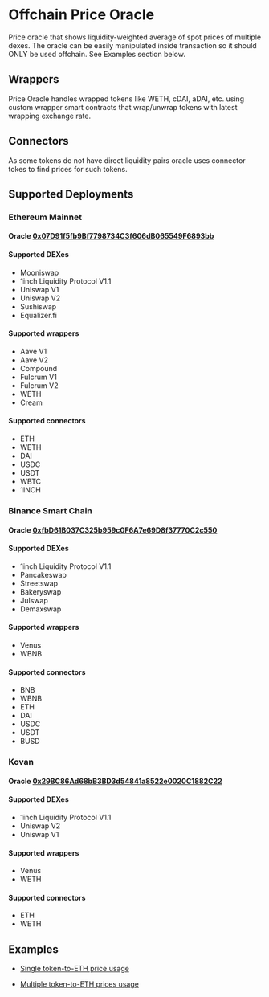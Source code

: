 # Offchain Price Oracle

Price oracle that shows liquidity-weighted average of spot prices of multiple dexes. The oracle can be easily manipulated inside transaction so it should ONLY be used offchain. See Examples section below.

## Wrappers

Price Oracle handles wrapped tokens like WETH, cDAI, aDAI, etc. using custom wrapper smart contracts that wrap/unwrap tokens with latest wrapping exchange rate.

## Connectors

As some tokens do not have direct liquidity pairs oracle uses connector tokes to find prices for such tokens.

## Supported Deployments

### Ethereum Mainnet

#### Oracle [0x07D91f5fb9Bf7798734C3f606dB065549F6893bb](https://etherscan.io/address/0x07D91f5fb9Bf7798734C3f606dB065549F6893bb)

#### Supported DEXes

* Mooniswap
* 1inch Liquidity Protocol V1.1
* Uniswap V1
* Uniswap V2
* Sushiswap
* Equalizer.fi

#### Supported wrappers

* Aave V1
* Aave V2
* Compound
* Fulcrum V1
* Fulcrum V2
* WETH
* Cream

#### Supported connectors

* ETH
* WETH
* DAI
* USDC
* USDT
* WBTC
* 1INCH

### Binance Smart Chain

#### Oracle [0xfbD61B037C325b959c0F6A7e69D8f37770C2c550](https://bscscan.com/address/0xfbD61B037C325b959c0F6A7e69D8f37770C2c550)

#### Supported DEXes

* 1inch Liquidity Protocol V1.1
* Pancakeswap
* Streetswap
* Bakeryswap
* Julswap
* Demaxswap

#### Supported wrappers

* Venus
* WBNB

#### Supported connectors

* BNB
* WBNB
* ETH
* DAI
* USDC
* USDT
* BUSD

### Kovan

#### Oracle [0x29BC86Ad68bB3BD3d54841a8522e0020C1882C22](https://kovan.etherscan.io/address/0x29BC86Ad68bB3BD3d54841a8522e0020C1882C22)

#### Supported DEXes

* 1inch Liquidity Protocol V1.1
* Uniswap V2
* Uniswap V1

#### Supported wrappers

* Venus
* WETH

#### Supported connectors

* ETH
* WETH

## Examples

* [Single token-to-ETH price usage](https://github.com/1inch-exchange/offchain-oracle/blob/master/examples/single-price.js)

* [Multiple token-to-ETH prices usage](https://github.com/1inch-exchange/offchain-oracle/blob/master/examples/multiple-prices.js)
